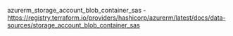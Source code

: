 azurerm_storage_account_blob_container_sas - https://registry.terraform.io/providers/hashicorp/azurerm/latest/docs/data-sources/storage_account_blob_container_sas


